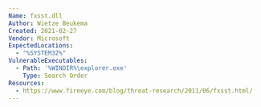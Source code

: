 ```yaml
---
Name: fxsst.dll
Author: Wietze Beukema
Created: 2021-02-27
Vendor: Microsoft
ExpectedLocations:
  - "%SYSTEM32%"
VulnerableExecutables:
  - Path: '%WINDIR%\explorer.exe'
    Type: Search Order
Resources:
  - https://www.fireeye.com/blog/threat-research/2011/06/fxsst.html/
---
```


